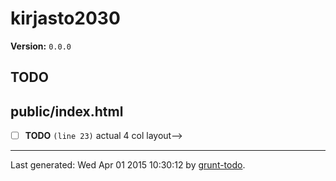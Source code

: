 # kirjasto2030

**Version:** `0.0.0`

## TODO

## public/index.html

-  [ ] **TODO** `(line 23)`  actual 4 col layout-->


* * *

Last generated: Wed Apr 01 2015 10:30:12 by [grunt-todo](https://github.com/leny/grunt-todo).
